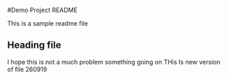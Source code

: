 #Demo Project README


This is a sample readme file


## Heading file



I hope this is not a much problem
something going on
THis Is new version of file 260919
